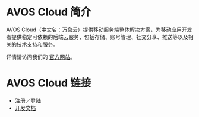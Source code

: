 # AVOS Cloud 简介

AVOS Cloud（中文名：万象云）提供移动服务端整体解决方案，为移动应用开发者提供稳定可依赖的后端云服务，包括存储、账号管理、社交分享、推送等以及相关的技术支持和服务。

详情请访问我们的 [官方网站](http://avoscloud.com/)。

# AVOS Cloud 链接

* [注册](http://avoscloud.com/login.html#/signup)／[登陆](http://avoscloud.com/login.html#/signin)
* [开发文档](http://avoscloud.com/docs/index.html)
